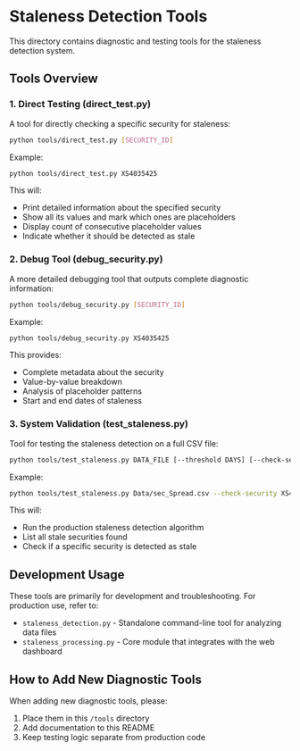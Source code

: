 # Staleness Detection Tools

This directory contains diagnostic and testing tools for the staleness detection system.

## Tools Overview

### 1. Direct Testing (direct_test.py)

A tool for directly checking a specific security for staleness:

```bash
python tools/direct_test.py [SECURITY_ID]
```

Example:
```bash
python tools/direct_test.py XS4035425
```

This will:
- Print detailed information about the specified security
- Show all its values and mark which ones are placeholders
- Display count of consecutive placeholder values
- Indicate whether it should be detected as stale

### 2. Debug Tool (debug_security.py)

A more detailed debugging tool that outputs complete diagnostic information:

```bash
python tools/debug_security.py [SECURITY_ID]
```

Example:
```bash
python tools/debug_security.py XS4035425
```

This provides:
- Complete metadata about the security
- Value-by-value breakdown
- Analysis of placeholder patterns
- Start and end dates of staleness

### 3. System Validation (test_staleness.py)

Tool for testing the staleness detection on a full CSV file:

```bash
python tools/test_staleness.py DATA_FILE [--threshold DAYS] [--check-security SECURITY_ID]
```

Example:
```bash
python tools/test_staleness.py Data/sec_Spread.csv --check-security XS4035425
```

This will:
- Run the production staleness detection algorithm
- List all stale securities found
- Check if a specific security is detected as stale

## Development Usage

These tools are primarily for development and troubleshooting. For production use, refer to:

- `staleness_detection.py` - Standalone command-line tool for analyzing data files
- `staleness_processing.py` - Core module that integrates with the web dashboard

## How to Add New Diagnostic Tools

When adding new diagnostic tools, please:

1. Place them in this `/tools` directory
2. Add documentation to this README
3. Keep testing logic separate from production code 